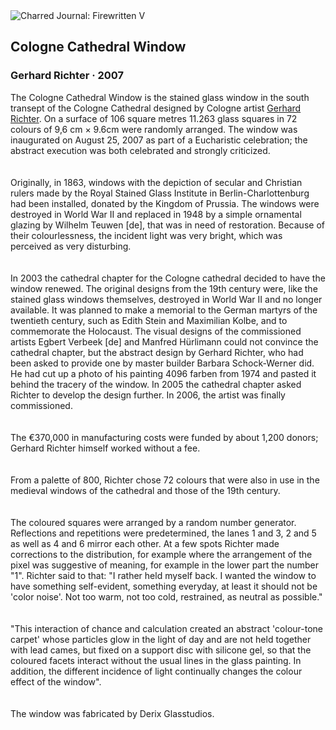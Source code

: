 <div class="artwork-of-the-day">
  <div class="container">
    <div class="img-wrapper">
      <img
        src="https://uploads6.wikiart.org/00283/images/gerhard-richter/cologne-cathedral-window.jpg!Large.jpg"
        alt="Charred Journal: Firewritten V" />
    </div>
    <div class="artwork-detail">
      <div class="artwork-origin"> 
        <h2 class="artwork-name">Cologne Cathedral Window</h2>
        <h3 class="artist">
          Gerhard Richter
                    ·  2007
        </h3>
      </div>
      <p class="description">
        <span class="artwork-description-text ng-binding" ng-bind-html="viewModel.ArtworkOfTheDay.Description | unsafe">The Cologne Cathedral Window is the stained glass window in the south transept of the Cologne Cathedral designed by Cologne artist <a target="_blank" href="/en/gerhard-richter">Gerhard Richter</a>. On a surface of 106 square metres 11.263 glass squares in 72 colours of 9,6 cm × 9.6cm were randomly arranged. The window was inaugurated on August 25, 2007 as part of a Eucharistic celebration; the abstract execution was both celebrated and strongly criticized.<br>
<br>
<br>Originally, in 1863, windows with the depiction of secular and Christian rulers made by the Royal Stained Glass Institute in Berlin-Charlottenburg had been installed, donated by the Kingdom of Prussia. The windows were destroyed in World War II and replaced in 1948 by a simple ornamental glazing by Wilhelm Teuwen&nbsp;[de], that was in need of restoration. Because of their colourlessness, the incident light was very bright, which was perceived as very disturbing.<br>
<br>
<br>In 2003 the cathedral chapter for the Cologne cathedral decided to have the window renewed. The original designs from the 19th century were, like the stained glass windows themselves, destroyed in World War II and no longer available. It was planned to make a memorial to the German martyrs of the twentieth century, such as Edith Stein and Maximilian Kolbe, and to commemorate the Holocaust. The visual designs of the commissioned artists Egbert Verbeek&nbsp;[de]   and Manfred Hürlimann could not convince the cathedral chapter, but the abstract design by Gerhard Richter, who had been asked to provide one by master builder Barbara Schock-Werner did. He had cut up a photo of his painting 4096 farben from 1974  and pasted it behind the tracery of the window. In 2005 the cathedral chapter asked Richter to develop the design further. In 2006, the artist was finally commissioned. <br>
<br>
<br>The €370,000 in manufacturing costs were funded by about 1,200 donors; Gerhard Richter himself worked without a fee.<br>
<br>
<br>From a palette of 800, Richter chose 72 colours that were also in use in the medieval windows of the cathedral and those of the 19th century. <br>
<br>
<br>The coloured squares were arranged by a random number generator. Reflections and repetitions were predetermined, the lanes 1 and 3, 2 and 5 as well as 4 and 6 mirror each other.  At a few spots Richter made corrections to the distribution, for example where the arrangement of the pixel  was suggestive of meaning, for example in the lower part the number "1". Richter said to that: "I rather held myself back. I wanted the window to have something self-evident, something everyday, at least it should not be 'color noise'. Not too warm, not too cold, restrained, as neutral as possible."<br>
<br>
<br>"This interaction of chance and calculation created an abstract 'colour-tone carpet' whose particles glow in the light of day and are not held together with lead cames, but fixed on a support disc with silicone gel, so that the coloured facets interact without the usual lines in the glass painting. In addition, the different incidence of light continually changes the colour effect of the window". <br>
<br>
<br>The window was fabricated by Derix Glasstudios.<br></span>
                        <div class="text-shadow-container" ng-show="showShadow" style=""></div>
      </p>
    </div>
  </div>

</div>
